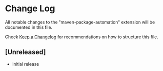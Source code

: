 # Change Log

All notable changes to the "maven-package-automation" extension will be documented in this file.

Check [Keep a Changelog](http://keepachangelog.com/) for recommendations on how to structure this file.

## [Unreleased]

- Initial release